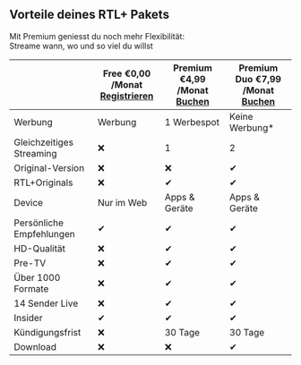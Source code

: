 ## Vorteile deines RTL+ Pakets
Mit Premium geniesst du noch mehr Flexibilität:<br>
Streame wann, wo und so viel du willst

| | Free €0,00 /Monat<br> [Registrieren](https://my.tvnow.de/buchen/initial) | Premium €4,99 /Monat<br> [Buchen](https://my.tvnow.de/buchen/bezahlen)  | Premium Duo €7,99 /Monat<br> [Buchen](https://my.tvnow.de/buchen/bezahlen) |
| ------ | ------ | ------ | ------ |
| Werbung | Werbung | 1 Werbespot | Keine Werbung* |
| Gleichzeitiges Streaming | ❌ | 1 | 2 |
| Original-Version | ❌ | ❌ | ✔ |
| RTL+Originals | ❌ | ✔ | ✔ |
| Device | Nur im Web | Apps & Geräte | Apps & Geräte |
| Persönliche Empfehlungen | ✔ | ✔ | ✔ |
| HD-Qualität | ❌ | ✔ | ✔ |
| Pre-TV | ❌ | ✔ | ✔ |
| Über 1000 Formate | ❌ | ✔ | ✔ |
| 14 Sender Live | ❌ | ✔ | ✔ |
| Insider | ✔ | ✔ | ✔ |
| Kündigungsfrist | ❌ | 30 Tage | 30 Tage |
| Download | ❌ | ❌ | ✔ |
